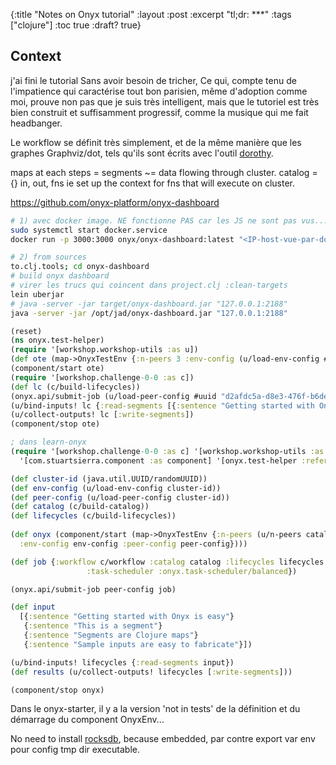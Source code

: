 {:title "Notes on Onyx tutorial"
:layout :post
:excerpt "tl;dr: ***"
:tags  ["clojure"]
:toc true
:draft? true}

## Context

j'ai fini le tutorial Sans avoir besoin de tricher, Ce qui,
compte tenu de l'impatience qui caractérise tout bon parisien,
même d'adoption comme moi, prouve non pas que je suis très intelligent,
mais que le tutoriel est très bien construit et suffisamment progressif,
comme la musique qui me fait headbanger.

Le workflow se définit très simplement,
et de la même manière que les graphes Graphviz/dot, tels qu'ils sont écrits
avec l'outil [dorothy][1].

maps at each steps = segments ~= data flowing through cluster.
catalog = {} in, out, fns ie set up the context for fns that will execute on
  cluster.

<https://github.com/onyx-platform/onyx-dashboard>

```bash
# 1) avec docker image. NE fonctionne PAS car les JS ne sont pas vus...
sudo systemctl start docker.service
docker run -p 3000:3000 onyx/onyx-dashboard:latest "<IP-host-vue-par-docker0>:2188"

# 2) from sources
to.clj.tools; cd onyx-dashboard
# build onyx dashboard
# virer les trucs qui coincent dans project.clj :clean-targets
lein uberjar
# java -server -jar target/onyx-dashboard.jar "127.0.0.1:2188"
java -server -jar /opt/jad/onyx-dashboard.jar "127.0.0.1:2188"
```

```clojure
(reset)
(ns onyx.test-helper)
(require '[workshop.workshop-utils :as u])
(def ote (map->OnyxTestEnv {:n-peers 3 :env-config (u/load-env-config #uuid "d2afdc5a-d8e3-476f-b6de-c214ef0234ad") :peer-config (u/load-peer-config #uuid "d2afdc5a-d8e3-476f-b6de-c214ef0234ad")}))
(component/start ote)
(require '[workshop.challenge-0-0 :as c])
(def lc (c/build-lifecycles))
(onyx.api/submit-job (u/load-peer-config #uuid "d2afdc5a-d8e3-476f-b6de-c214ef0234ad") {:workflow c/workflow :catalog (c/build-catalog) :lifecycles lc :task-scheduler :onyx.task-scheduler/balanced})
(u/bind-inputs! lc {:read-segments [{:sentence "Getting started with Onyx is easy"}]})
(u/collect-outputs! lc [:write-segments])
(component/stop ote)
```

```clojure
; dans learn-onyx
(require '[workshop.challenge-0-0 :as c] '[workshop.workshop-utils :as u]
  '[com.stuartsierra.component :as component] '[onyx.test-helper :refer [map->OnyxTestEnv]])

(def cluster-id (java.util.UUID/randomUUID))
(def env-config (u/load-env-config cluster-id))
(def peer-config (u/load-peer-config cluster-id))
(def catalog (c/build-catalog))
(def lifecycles (c/build-lifecycles))
        
(def onyx (component/start (map->OnyxTestEnv {:n-peers (u/n-peers catalog c/workflow)
  :env-config env-config :peer-config peer-config})))

(def job {:workflow c/workflow :catalog catalog :lifecycles lifecycles
                 :task-scheduler :onyx.task-scheduler/balanced})

(onyx.api/submit-job peer-config job)

(def input
  [{:sentence "Getting started with Onyx is easy"}
   {:sentence "This is a segment"}
   {:sentence "Segments are Clojure maps"}
   {:sentence "Sample inputs are easy to fabricate"}])

(u/bind-inputs! lifecycles {:read-segments input})
(def results (u/collect-outputs! lifecycles [:write-segments]))

(component/stop onyx)
```

Dans le onyx-starter, il y a la version 'not in tests' de la définition et du démarrage du component OnyxEnv...





No need to install [rocksdb][2], because embedded, par contre export var env
pour config tmp dir executable.

[1]: https://github.com/daveray/dorothy
[2]: https://github.com/facebook/rocksdb.git

